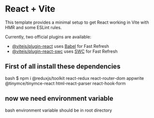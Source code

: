 # React + Vite

This template provides a minimal setup to get React working in Vite with HMR and some ESLint rules.

Currently, two official plugins are available:

- [@vitejs/plugin-react](https://github.com/vitejs/vite-plugin-react/blob/main/packages/plugin-react/README.md) uses [Babel](https://babeljs.io/) for Fast Refresh
- [@vitejs/plugin-react-swc](https://github.com/vitejs/vite-plugin-react-swc) uses [SWC](https://swc.rs/) for Fast Refresh

## First of all install these dependencies
bash $ npm i @reduxjs/toolkit react-redux react-router-dom appwrite @tinymce/tinymce-react html-react-parser react-hook-form

## now we need environment variable
 bash environment variable should be in root directory

